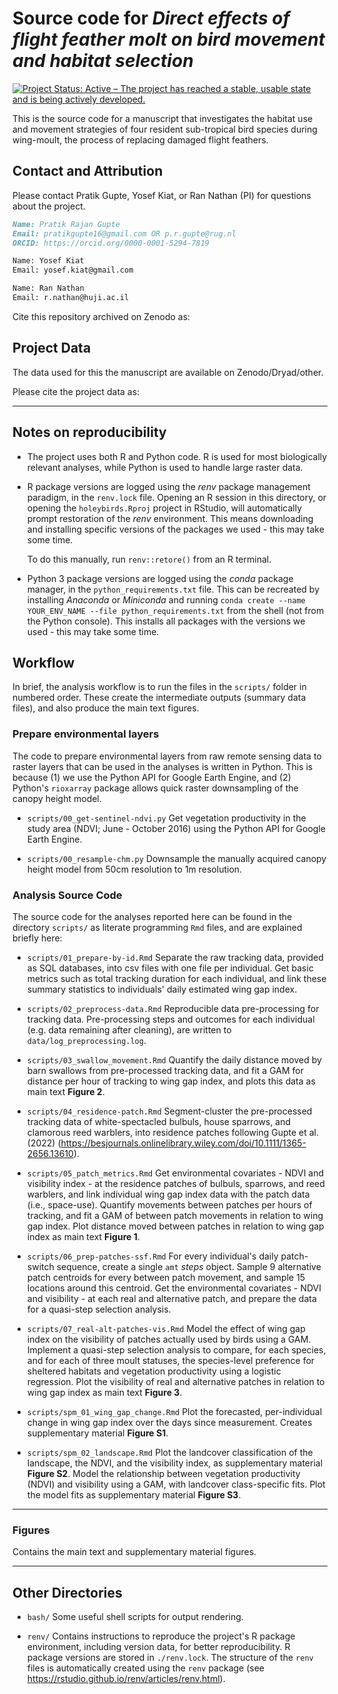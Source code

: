 
# Source code for _Direct effects of flight feather molt on bird movement and habitat selection_

[![Project Status: Active – The project has reached a stable, usable state and is being actively developed.](https://www.repostatus.org/badges/latest/active.svg)](https://www.repostatus.org/#active)
<!-- [![DOI:10.1101/2020.12.15.422876](https://img.shields.io/badge/bioRxiv-doi.org/10.1101/2020.12.15.422876-<COLOR>?style=flat-square)](https://www.biorxiv.org/content/10.1101/2020.12.15.422876v3) -->
<!-- [![DOI](https://zenodo.org/badge/DOI/10.5281/zenodo.4287462.svg)](https://doi.org/10.5281/zenodo.4287462) -->

This is the source code for a manuscript that investigates the habitat use and movement strategies of four resident sub-tropical bird species during wing-moult, the process of replacing damaged flight feathers.

## Contact and Attribution

Please contact Pratik Gupte, Yosef Kiat, or Ran Nathan (PI) for questions about the project.

```md
Name: Pratik Rajan Gupte
Email: pratikgupte16@gmail.com OR p.r.gupte@rug.nl
ORCID: https://orcid.org/0000-0001-5294-7819

Name: Yosef Kiat
Email: yosef.kiat@gmail.com

Name: Ran Nathan
Email: r.nathan@huji.ac.il
```

Cite this repository archived on Zenodo as:

## Project Data

The data used for this the manuscript are available on Zenodo/Dryad/other.

Please cite the project data as:

---

## Notes on reproducibility

- The project uses both R and Python code. R is used for most biologically relevant analyses, while Python is used to handle large raster data.

- R package versions are logged using the _renv_ package management paradigm, in the `renv.lock` file. Opening an R session in this directory, or opening the `holeybirds.Rproj` project in RStudio, will automatically prompt restoration of the _renv_ environment. This means downloading and installing specific versions of the packages we used - this may take some time.

  To do this manually, run `renv::retore()` from an R terminal.

- Python 3 package versions are logged using the _conda_ package manager, in the `python_requirements.txt` file. This can be recreated by installing _Anaconda_ or _Miniconda_ and running `conda create --name YOUR_ENV_NAME --file python_requirements.txt` from the shell (not from the Python console). This installs all packages with the versions we used - this may take some time.

## Workflow

In brief, the analysis workflow is to run the files in the `scripts/` folder in numbered order. These create the intermediate outputs (summary data files), and also produce the main text figures.

### Prepare environmental layers

The code to prepare environmental layers from raw remote sensing data to raster layers that can be used in the analyses is written in Python. This is because (1) we use the Python API for Google Earth Engine, and (2) Python's `rioxarray` package allows quick raster downsampling of the canopy height model.

- `scripts/00_get-sentinel-ndvi.py` Get vegetation productivity in the study area (NDVI; June - October 2016) using the Python API for Google Earth Engine.

- `scripts/00_resample-chm.py` Downsample the manually acquired canopy height model from 50cm resolution to 1m resolution.

### Analysis Source Code

The source code for the analyses reported here can be found in the directory `scripts/` as literate programming `Rmd` files, and are explained briefly here:

- `scripts/01_prepare-by-id.Rmd` Separate the raw tracking data, provided as SQL databases, into csv files with one file per individual. Get basic metrics such as total tracking duration for each individual, and link these summary statistics to individuals' daily estimated wing gap index.

- `scripts/02_preprocess-data.Rmd` Reproducible data pre-processing for tracking data. Pre-processing steps and outcomes for each individual (e.g. data remaining after cleaning), are written to `data/log_preprocessing.log`.

- `scripts/03_swallow_movement.Rmd` Quantify the daily distance moved by barn swallows from pre-processed tracking data, and fit a GAM for distance per hour of tracking to wing gap index, and plots this data as main text **Figure 2**.

- `scripts/04_residence-patch.Rmd` Segment-cluster the pre-processed tracking data of white-spectacled bulbuls, house sparrows, and clamorous reed warblers, into residence patches following Gupte et al. (2022) (https://besjournals.onlinelibrary.wiley.com/doi/10.1111/1365-2656.13610).

- `scripts/05_patch_metrics.Rmd` Get environmental covariates - NDVI and visibility index - at the residence patches of bulbuls, sparrows, and reed warblers, and link individual wing gap index data with the patch data (i.e., space-use). Quantify movements between patches per hours of tracking, and fit a GAM of between patch movements in relation to wing gap index. Plot distance moved between patches in relation to wing gap index as main text **Figure 1**.

- `scripts/06_prep-patches-ssf.Rmd` For every individual's daily patch-switch sequence, create a single `amt` _steps_ object. Sample 9 alternative patch centroids for every between patch movement, and sample 15 locations around this centroid. Get the environmental covariates - NDVI and visibility - at each real and alternative patch, and prepare the data for a quasi-step selection analysis.

- `scripts/07_real-alt-patches-vis.Rmd` Model the effect of wing gap index on the visibility of patches actually used by birds using a GAM. Implement a quasi-step selection analysis to compare, for each species, and for each of three moult statuses, the species-level preference for sheltered habitats and vegetation productivity using a logistic regression. Plot the visibility of real and alternative patches in relation to wing gap index as main text **Figure 3**.

- `scripts/spm_01_wing_gap_change.Rmd` Plot the forecasted, per-individual change in wing gap index over the days since measurement. Creates supplementary material **Figure S1**.

- `scripts/spm_02_landscape.Rmd` Plot the landcover classification of the landscape, the NDVI, and the visibility index, as supplementary material **Figure S2**. Model the relationship between vegetation productivity (NDVI) and visibility using a GAM, with landcover class-specific fits. Plot the model fits as supplementary material **Figure S3**.

---

### Figures

Contains the main text and supplementary material figures.

---

## Other Directories

- `bash/` Some useful shell scripts for output rendering.

- `renv/` Contains instructions to reproduce the project's R package environment, including version data, for better reproducibility. R package versions are stored in `./renv.lock`. The structure of the `renv` files is automatically created using the `renv` package (see https://rstudio.github.io/renv/articles/renv.html).
